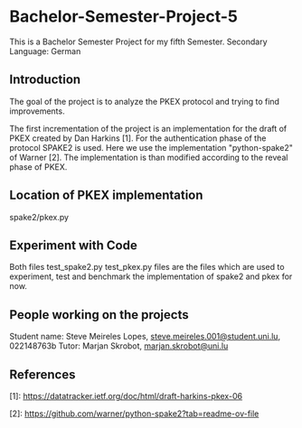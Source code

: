 # Bachelor-Semester-Project-5

This is a Bachelor Semester Project for my fifth Semester.
Secondary Language: German

## Introduction
The goal of the project is to analyze the PKEX protocol and trying to find
improvements. 

The first incrementation of the project is an implementation for the draft of
PKEX created by Dan Harkins \[1\]. For the authentication phase of the protocol
SPAKE2 is used. Here we use the implementation "python-spake2" of Warner \[2\].
The implementation is than modified according to the reveal phase of PKEX.

## Location of PKEX implementation
spake2/pkex.py

## Experiment with Code
Both files test\_spake2.py test\_pkex.py files are the files which are used to experiment, test and benchmark the
implementation of spake2 and pkex for now.

## People working on the projects
Student name: Steve Meireles Lopes, steve.meireles.001@student.uni.lu, 022148763b
Tutor: Marjan Skrobot, marjan.skrobot@uni.lu

## References

\[1\]: https://datatracker.ietf.org/doc/html/draft-harkins-pkex-06

\[2\]: https://github.com/warner/python-spake2?tab=readme-ov-file
